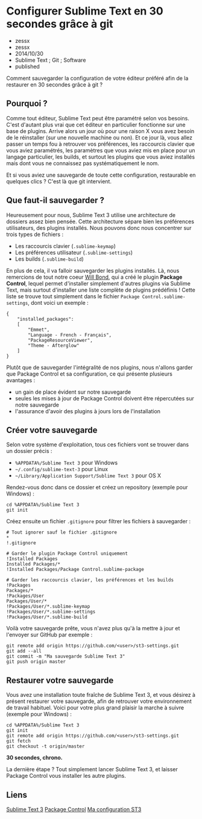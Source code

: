 # Configurer Sublime Text en 30 secondes grâce à git
- zessx
- zessx
- 2014/10/30
- Sublime Text ; Git ; Software
- published

Comment sauvegarder la configuration de votre éditeur préféré afin de la restaurer en 30 secondes grâce à git ?

## Pourquoi ?

Comme tout éditeur, Sublime Text peut être paramétré selon vos besoins. C'est d'autant plus vrai que cet éditeur en particulier fonctionne sur une base de plugins. Arrive alors un jour où pour une raison X vous avez besoin de le réinstaller (sur une nouvelle machine ou non). Et ce jour là, vous allez passer un temps fou à retrouver vos préférences, les raccourcis clavier que vous aviez paramétrés, les paramètres que vous aviez mis en place pour un langage particulier, les builds, et surtout les plugins que vous aviez installés mais dont vous ne connaissez pas systématiquement le nom.

Et si vous aviez une sauvegarde de toute cette configuration, restaurable en quelques clics ?
C'est là que git intervient.

## Que faut-il sauvegarder ?

Heureusement pour nous, Sublime Text 3 utilise une architecture de dossiers assez bien pensée. Cette architecture sépare bien les préférences utilisateurs, des plugins installés. Nous pouvons donc nous concentrer sur trois types de fichiers :

- Les raccourcis clavier (`.sublime-keymap`)
- Les préférences utilisateur (`.sublime-settings`)
- Les builds (`.sublime-build`)

En plus de cela, il va falloir sauvegarder les plugins installés. Là, nous remercions de tout notre coeur [Will Bond](http://wbond.net/), qui a créé le plugin **Package Control**, lequel permet d'installer simplement d'autres plugins via Sublime Text, mais surtout d'installer une liste complète de plugins prédéfinis ! Cette liste se trouve tout simplement dans le fichier `Package Control.sublime-settings`, dont voici un exemple :

    {
        "installed_packages":
        [
            "Emmet",
            "Language - French - Français",
            "PackageResourceViewer",
            "Theme - Afterglow"
        ]
    }

Plutôt que de sauvegarder l'intégralité de nos plugins, nous n'allons garder que Package Control et sa configuration, ce qui présente plusieurs avantages :

- un gain de place évident sur notre sauvegarde
- seules les mises à jour de Package Control doivent être répercutées sur notre sauvegarde
- l'assurance d'avoir des plugins à jours lors de l'installation

## Créer votre sauvegarde

Selon votre système d'exploitation, tous ces fichiers vont se trouver dans un dossier précis :

- `%APPDATA%/Sublime Text 3` pour Windows
- `~/.config/sublime-text-3` pour Linux
- `~/Library/Application Support/Sublime Text 3` pour OS X

Rendez-vous donc dans ce dossier et créez un repository (exemple pour Windows) :

    cd %APPDATA%/Sublime Text 3
    git init

Créez ensuite un fichier `.gitignore` pour filtrer les fichiers à sauvegarder :

    # Tout ignorer sauf le fichier .gitignore
    *
    !.gitignore

    # Garder le plugin Package Control uniquement
    !Installed Packages
    Installed Packages/*
    !Installed Packages/Package Control.sublime-package

    # Garder les raccourcis clavier, les préférences et les builds
    !Packages
    Packages/*
    !Packages/User
    Packages/User/*
    !Packages/User/*.sublime-keymap
    !Packages/User/*.sublime-settings
    !Packages/User/*.sublime-build

Voilà votre sauvegarde prête, vous n'avez plus qu'à la mettre à jour et l'envoyer sur GitHub par exemple :

    git remote add origin https://github.com/<user>/st3-settings.git
    git add --all
    git commit -m "Ma sauvegarde Sublime Text 3"
    git push origin master

## Restaurer votre sauvegarde

Vous avez une installation toute fraîche de Sublime Text 3, et vous désirez à présent restaurer votre sauvegarde, afin de retrouver votre environnement de travail habituel. Voici pour votre plus grand plaisir la marche à suivre (exemple pour Windows) :

    cd %APPDATA%/Sublime Text 3
    git init
    git remote add origin https://github.com/<user>/st3-settings.git
    git fetch
    git checkout -t origin/master

**30 secondes, chrono.**

La dernière étape ? Tout simplement lancer Sublime Text 3, et laisser Package Control vous installer les autre plugins.

## Liens

[Sublime Text 3](http://www.sublimetext.com/3)
[Package Control](https://sublime.wbond.net/)
[Ma configuration ST3](https://github.com/zessx/st3-settings)